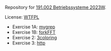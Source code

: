 Repository for [191.002 Betriebssysteme 2023W](https://tiss.tuwien.ac.at/course/courseDetails.xhtml?dswid=7049&dsrid=45&courseNr=191002&semester=2023W).

License: [WTFPL](./LICENSE)

 - Exercise 1A: [mygrep](./mygrep/src/main.c)
 - Exercise 1B: [forkFFT](./forkFFT/src/main.c)
 - Exercise 2: [3coloring](./3coloring/supervisor.c)
 - Exercise 3: [http](./http/server.c)


